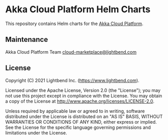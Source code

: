 # Akka Cloud Platform Helm Charts

This repository contains Helm charts for the [Akka Cloud Platform](https://developer.lightbend.com/docs/akka-platform-guide/).

## Maintenance

Akka Cloud Platform Team <cloud-marketplace@lightbend.com>

## License

Copyright (C) 2021 Lightbend Inc. (https://www.lightbend.com).

Licensed under the Apache License, Version 2.0 (the "License"); you may not use this project except in compliance with the License. You may obtain a copy of the License at http://www.apache.org/licenses/LICENSE-2.0.

Unless required by applicable law or agreed to in writing, software distributed under the License is distributed on an "AS IS" BASIS, WITHOUT WARRANTIES OR CONDITIONS OF ANY KIND, either express or implied. See the License for the specific language governing permissions and limitations under the License.
